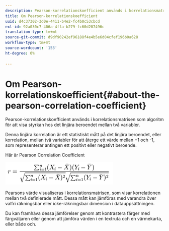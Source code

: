 ```yaml
---
description: Pearson-korrelationskoefficient används i korrelationsmatrisen som algoritm för att visa styrkan hos det linjära beroendet mellan två variabler.
title: Om Pearson-korrelationskoefficient
uuid: d4c37302-3d0e-4411-b4e2-fc4b0c53cbcd
exl-id: 92a030c7-406a-4ffa-b279-fc60d207496c
translation-type: tm+mt
source-git-commit: d9df90242ef96188f4e4b5e6d04cfef196b0a628
workflow-type: tm+mt
source-wordcount: '153'
ht-degree: 0%

---
```


# Om Pearson-korrelationskoefficient{#about-the-pearson-correlation-coefficient}

Pearson-korrelationskoefficient används i korrelationsmatrisen som algoritm för att visa styrkan hos det linjära beroendet mellan två variabler.

Denna linjära korrelation är ett statistiskt mått på det linjära beroendet, eller korrelation, mellan två variabler för att återge ett värde mellan +1 och -1, som representerar antingen ett positivt eller negativt beroende.

Här är Pearson Correlation Coefficient

![](assets/correlation_matrix_pearson_equation.png)

Pearsons värde visualiseras i korrelationsmatrisen, som visar korrelationen mellan två definierade mått. Dessa mått kan jämföras med varandra över valfri räkningsbar eller icke-räkningsbar dimension i datauppsättningen.

Du kan framhäva dessa jämförelser genom att kontrastera färger med färgväljaren eller genom att jämföra värden i en textruta och en värmekarta, eller både och.
